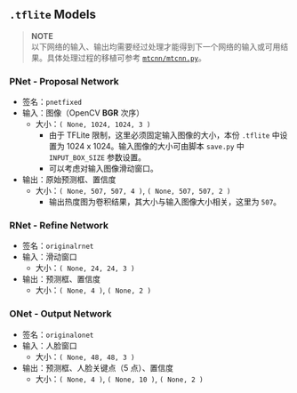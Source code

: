 ## `.tflite` Models

> **NOTE**  
> 以下网络的输入、输出均需要经过处理才能得到下一个网络的输入或可用结果。具体处理过程的移植可参考 [`mtcnn/mtcnn.py`](https://github.com/ipazc/mtcnn/blob/master/mtcnn/mtcnn.py)。  

### PNet - Proposal Network

- 签名：`pnetfixed`
- 输入：图像（OpenCV **BGR** 次序）
    - 大小：`( None, 1024, 1024, 3 )`
        - 由于 TFLite 限制，这里必须固定输入图像的大小，本份 `.tflite` 中设置为 1024 x 1024。输入图像的大小可由脚本 `save.py` 中 `INPUT_BOX_SIZE` 参数设置。
        - 可以考虑对输入图像滑动窗口。
- 输出：原始预测框、置信度
    - 大小：`( None, 507, 507, 4 )`, `( None, 507, 507, 2 )`
        - 输出热度图为卷积结果，其大小与输入图像大小相关，这里为 `507`。

### RNet - Refine Network

- 签名：`originalrnet`
- 输入：滑动窗口
    - 大小：`( None, 24, 24, 3 )`
- 输出：预测框、置信度
    - 大小：`( None, 4 )`, `( None, 2 )`

### ONet - Output Network

- 签名：`originalonet`
- 输入：人脸窗口
    - 大小：`( None, 48, 48, 3 )`
- 输出：预测框、人脸关键点（5 点）、置信度
    - 大小：`( None, 4 )`, `( None, 10 )`, `( None, 2 )`


